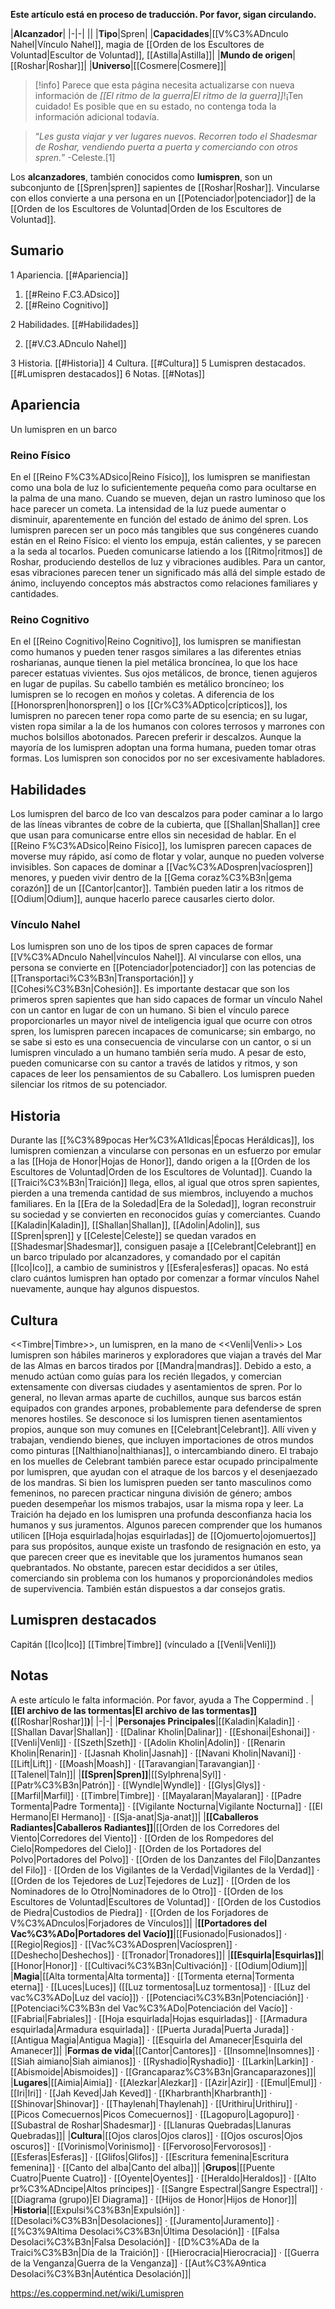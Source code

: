 **Este artículo está en proceso de traducción. Por favor, sigan circulando.**


|**Alcanzador**|
|-|-|
||
|**Tipo**|Spren|
|**Capacidades**|[[V%C3%ADnculo Nahel\|Vínculo Nahel]], magia de [[Orden de los Escultores de Voluntad\|Escultor de Voluntad]], [[Astilla\|Astilla]]|
|**Mundo de origen**|[[Roshar\|Roshar]]|
|**Universo**|[[Cosmere\|Cosmere]]|

> [!info] Parece que esta página necesita actualizarse con nueva información de *[[El ritmo de la guerra\|El ritmo de la guerra]]*!¡Ten cuidado! Es posible que en su estado, no contenga toda la información adicional todavía.

>“*Les gusta viajar y ver lugares nuevos. Recorren todo el Shadesmar de Roshar, vendiendo puerta a puerta y comerciando con otros spren.*”
\-Celeste.[1]


Los **alcanzadores**, también conocidos como **lumispren**, son un subconjunto de [[Spren\|spren]] sapientes de [[Roshar\|Roshar]]. Vincularse con ellos convierte a una persona en un [[Potenciador\|potenciador]] de la [[Orden de los Escultores de Voluntad\|Orden de los Escultores de Voluntad]].

## Sumario

1 Apariencia. [[#Apariencia]] 

1. [[#Reino F.C3.ADsico]] 
1. [[#Reino Cognitivo]] 


2 Habilidades. [[#Habilidades]] 

2. [[#V.C3.ADnculo Nahel]] 


3 Historia. [[#Historia]] 
4 Cultura. [[#Cultura]] 
5 Lumispren destacados. [[#Lumispren destacados]] 
6 Notas. [[#Notas]] 


## Apariencia
  Un lumispren en un barco
### Reino Físico
En el [[Reino F%C3%ADsico\|Reino Físico]], los lumispren se manifiestan como una bola de luz lo suficientemente pequeña como para ocultarse en la palma de una mano. Cuando se mueven, dejan un rastro luminoso que los hace parecer un cometa. La intensidad de la luz puede aumentar o disminuir, aparentemente en función del estado de ánimo del spren. Los lumispren parecen ser un poco más tangibles que sus congéneres cuando están en el Reino Físico: el viento los empuja, están calientes, y se parecen a la seda al tocarlos. Pueden comunicarse latiendo a los [[Ritmo\|ritmos]] de Roshar, produciendo destellos de luz y vibraciones audibles. Para un cantor, esas vibraciones parecen tener un significado más allá del simple estado de ánimo, incluyendo conceptos más abstractos como relaciones familiares y cantidades.

### Reino Cognitivo
En el [[Reino Cognitivo\|Reino Cognitivo]], los lumispren se manifiestan como humanos y pueden tener rasgos similares a las diferentes etnias rosharianas, aunque tienen la piel metálica broncínea, lo que los hace parecer estatuas vivientes. Sus ojos metálicos, de bronce, tienen agujeros en lugar de pupilas. Su cabello también es metálico broncíneo; los lumispren se lo recogen en moños y coletas. A diferencia de los [[Honorspren\|honorspren]] o los [[Cr%C3%ADptico\|crípticos]], los lumispren no parecen tener ropa como parte de su esencia; en su lugar, visten ropa similar a la de los humanos con colores terrosos y marrones con muchos bolsillos abotonados. Parecen preferir ir descalzos. Aunque la mayoría de los lumispren adoptan una forma humana, pueden tomar otras formas.
Los lumispren son conocidos por no ser excesivamente habladores.

## Habilidades
Los lumispren del barco de Ico van descalzos para poder caminar a lo largo de las líneas vibrantes de cobre de la cubierta, que [[Shallan\|Shallan]] cree que usan para comunicarse entre ellos sin necesidad de hablar.
En el [[Reino F%C3%ADsico\|Reino Físico]], los lumispren parecen capaces de moverse muy rápido, así como de flotar y volar, aunque no pueden volverse invisibles. Son capaces de dominar a [[Vac%C3%ADospren\|vacíospren]] menores, y pueden vivir dentro de la [[Gema coraz%C3%B3n\|gema corazón]] de un [[Cantor\|cantor]]. También pueden latir a los ritmos de [[Odium\|Odium]], aunque hacerlo parece causarles cierto dolor.

### Vínculo Nahel
Los lumispren son uno de los tipos de spren capaces de formar [[V%C3%ADnculo Nahel\|vínculos Nahel]]. Al vincularse con ellos, una persona se convierte en [[Potenciador\|potenciador]] con las potencias de [[Transportaci%C3%B3n\|Transportación]] y [[Cohesi%C3%B3n\|Cohesión]]. Es importante destacar que son los primeros spren sapientes que han sido capaces de formar un vínculo Nahel con un cantor en lugar de con un humano. Si bien el vínculo parece proporcionarles un mayor nivel de inteligencia igual que ocurre con otros spren, los lumispren parecen incapaces de comunicarse; sin embargo, no se sabe si esto es una consecuencia de vincularse con un cantor, o si un lumispren vinculado a un humano también sería mudo. A pesar de esto, pueden comunicarse con su cantor a través de latidos y ritmos, y son capaces de leer los pensamientos de su Caballero. Los lumispren pueden silenciar los ritmos de su potenciador.

## Historia
Durante las [[%C3%89pocas Her%C3%A1ldicas\|Épocas Heráldicas]], los lumispren comienzan a vincularse con personas en un esfuerzo por emular a las [[Hoja de Honor\|Hojas de Honor]], dando origen a la [[Orden de los Escultores de Voluntad\|Orden de los Escultores de Voluntad]]. Cuando la [[Traici%C3%B3n\|Traición]] llega, ellos, al igual que otros spren sapientes, pierden a una tremenda cantidad de sus miembros, incluyendo a muchos familiares. En la [[Era de la Soledad\|Era de la Soledad]], logran reconstruir su sociedad y se convierten en reconocidos guías y comerciantes.
Cuando [[Kaladin\|Kaladin]], [[Shallan\|Shallan]], [[Adolin\|Adolin]], sus [[Spren\|spren]] y [[Celeste\|Celeste]] se quedan varados en [[Shadesmar\|Shadesmar]], consiguen pasaje a [[Celebrant\|Celebrant]] en un barco tripulado por alcanzadores, y comandado por el capitán [[Ico\|Ico]], a cambio de suministros y [[Esfera\|esferas]] opacas. No está claro cuántos lumispren han optado por comenzar a formar vínculos Nahel nuevamente, aunque hay algunos dispuestos.

## Cultura
  <<Timbre\|Timbre>>, un lumispren, en la mano de <<Venli\|Venli>>
Los lumispren son hábiles marineros y exploradores que viajan a través del Mar de las Almas en barcos tirados por [[Mandra\|mandras]]. Debido a esto, a menudo actúan como guías para los recién llegados, y comercian extensamente con diversas ciudades y asentamientos de spren. Por lo general, no llevan armas aparte de cuchillos, aunque sus barcos están equipados con grandes arpones, probablemente para defenderse de spren menores hostiles.
Se desconoce si los lumispren tienen asentamientos propios, aunque son muy comunes en [[Celebrant\|Celebrant]]. Allí viven y trabajan, vendiendo bienes, que incluyen importaciones de otros mundos como pinturas [[Nalthiano\|nalthianas]], o intercambiando dinero. El trabajo en los muelles de Celebrant también parece estar ocupado principalmente por lumispren, que ayudan con el atraque de los barcos y el desenjaezado de los mandras.
Si bien los lumispren pueden ser tanto masculinos como femeninos, no parecen practicar ninguna división de género; ambos pueden desempeñar los mismos trabajos, usar la misma ropa y leer.
La Traición ha dejado en los lumispren una profunda desconfianza hacia los humanos y sus juramentos. Algunos parecen comprender que los humanos utilicen [[Hoja esquirlada\|hojas esquirladas]] de [[Ojomuerto\|ojomuertos]] para sus propósitos, aunque existe un trasfondo de resignación en esto, ya que parecen creer que es inevitable que los juramentos humanos sean quebrantados. No obstante, parecen estar decididos a ser útiles, comerciando sin problema con los humanos y proporcionándoles medios de supervivencia. También están dispuestos a dar consejos gratis.

## Lumispren destacados
Capitán [[Ico\|Ico]]
[[Timbre\|Timbre]] (vínculado a [[Venli\|Venli]])
## Notas

A este artículo le falta información. Por favor, ayuda a The Coppermind .
|**[[El archivo de las tormentas\|El archivo de las tormentas]] (**[[Roshar\|Roshar]]**)**|
|-|-|
|**Personajes Principales**|[[Kaladin\|Kaladin]] · [[Shallan Davar\|Shallan]] · [[Dalinar Kholin\|Dalinar]] · [[Eshonai\|Eshonai]] · [[Venli\|Venli]] · [[Szeth\|Szeth]] · [[Adolin Kholin\|Adolin]] · [[Renarin Kholin\|Renarin]] · [[Jasnah Kholin\|Jasnah]] · [[Navani Kholin\|Navani]] · [[Lift\|Lift]] · [[Moash\|Moash]] · [[Taravangian\|Taravangian]] · [[Talenel\|Taln]]|
|**[[Spren\|Spren]]**|[[Sylphrena\|Syl]] · [[Patr%C3%B3n\|Patrón]] · [[Wyndle\|Wyndle]] · [[Glys\|Glys]] · [[Marfil\|Marfil]] · [[Timbre\|Timbre]] · [[Mayalaran\|Mayalaran]] · [[Padre Tormenta\|Padre Tormenta]] · [[Vigilante Nocturna\|Vigilante Nocturna]] · [[El Hermano\|El Hermano]] · [[Sja-anat\|Sja-anat]]|
|**[[Caballeros Radiantes\|Caballeros Radiantes]]**|[[Orden de los Corredores del Viento\|Corredores del Viento]] · [[Orden de los Rompedores del Cielo\|Rompedores del Cielo]] · [[Orden de los Portadores del Polvo\|Portadores del Polvo]] · [[Orden de los Danzantes del Filo\|Danzantes del Filo]] · [[Orden de los Vigilantes de la Verdad\|Vigilantes de la Verdad]] · [[Orden de los Tejedores de Luz\|Tejedores de Luz]] · [[Orden de los Nominadores de lo Otro\|Nominadores de lo Otro]] · [[Orden de los Escultores de Voluntad\|Escultores de Voluntad]] · [[Orden de los Custodios de Piedra\|Custodios de Piedra]] · [[Orden de los Forjadores de V%C3%ADnculos\|Forjadores de Vínculos]]|
|**[[Portadores del Vac%C3%ADo\|Portadores del Vacío]]**|[[Fusionado\|Fusionados]] · [[Regio\|Regios]] · [[Vac%C3%ADospren\|Vacíospren]] · [[Deshecho\|Deshechos]] · [[Tronador\|Tronadores]]|
|**[[Esquirla\|Esquirlas]]**|[[Honor\|Honor]] · [[Cultivaci%C3%B3n\|Cultivación]] · [[Odium\|Odium]]|
|**Magia**|[[Alta tormenta\|Alta tormenta]] · [[Tormenta eterna\|Tormenta eterna]] · [[Luces\|Luces]] ([[Luz tormentosa\|Luz tormentosa]] · [[Luz del vac%C3%ADo\|Luz del vacío]]) · [[Potenciaci%C3%B3n\|Potenciación]] · [[Potenciaci%C3%B3n del Vac%C3%ADo\|Potenciación del Vacío]] · [[Fabrial\|Fabriales]] · [[Hoja esquirlada\|Hojas esquirladas]] · [[Armadura esquirlada\|Armadura esquirlada]] · [[Puerta Jurada\|Puerta Jurada]] · [[Antigua Magia\|Antigua Magia]] · [[Esquirla del Amanecer\|Esquirla del Amanecer]]|
|**Formas de vida**|[[Cantor\|Cantores]] · [[Insomne\|Insomnes]] · [[Siah aimiano\|Siah aimianos]] · [[Ryshadio\|Ryshadio]] · [[Larkin\|Larkin]] · [[Abismoide\|Abismoides]] · [[Grancaparaz%C3%B3n\|Grancaparazones]]|
|**Lugares**|[[Aimia\|Aimia]] · [[Alezkar\|Alezkar]] · [[Azir\|Azir]] · [[Emul\|Emul]] · [[Iri\|Iri]] · [[Jah Keved\|Jah Keved]] · [[Kharbranth\|Kharbranth]] · [[Shinovar\|Shinovar]] · [[Thaylenah\|Thaylenah]] · [[Urithiru\|Urithiru]] · [[Picos Comecuernos\|Picos Comecuernos]] · [[Lagopuro\|Lagopuro]] · [[Subastral de Roshar\|Shadesmar]] · [[Llanuras Quebradas\|Llanuras Quebradas]]|
|**Cultura**|[[Ojos claros\|Ojos claros]] · [[Ojos oscuros\|Ojos oscuros]] · [[Vorinismo\|Vorinismo]] · [[Fervoroso\|Fervorosos]] · [[Esferas\|Esferas]] · [[Glifos\|Glifos]] · [[Escritura femenina\|Escritura femenina]] · [[Canto del alba\|Canto del alba]]|
|**Grupos**|[[Puente Cuatro\|Puente Cuatro]] · [[Oyente\|Oyentes]] · [[Heraldo\|Heraldos]] · [[Alto pr%C3%ADncipe\|Altos príncipes]] · [[Sangre Espectral\|Sangre Espectral]] · [[Diagrama (grupo)\|El Diagrama]] · [[Hijos de Honor\|Hijos de Honor]]|
|**Historia**|[[Expulsi%C3%B3n\|Expulsión]] · [[Desolaci%C3%B3n\|Desolaciones]] · [[Juramento\|Juramento]] · [[%C3%9Altima Desolaci%C3%B3n\|Última Desolación]] · [[Falsa Desolaci%C3%B3n\|Falsa Desolación]] · [[D%C3%ADa de la Traici%C3%B3n\|Día de la Traición]] · [[Hierocracia\|Hierocracia]] · [[Guerra de la Venganza\|Guerra de la Venganza]] · [[Aut%C3%A9ntica Desolaci%C3%B3n\|Auténtica Desolación]]|



https://es.coppermind.net/wiki/Lumispren